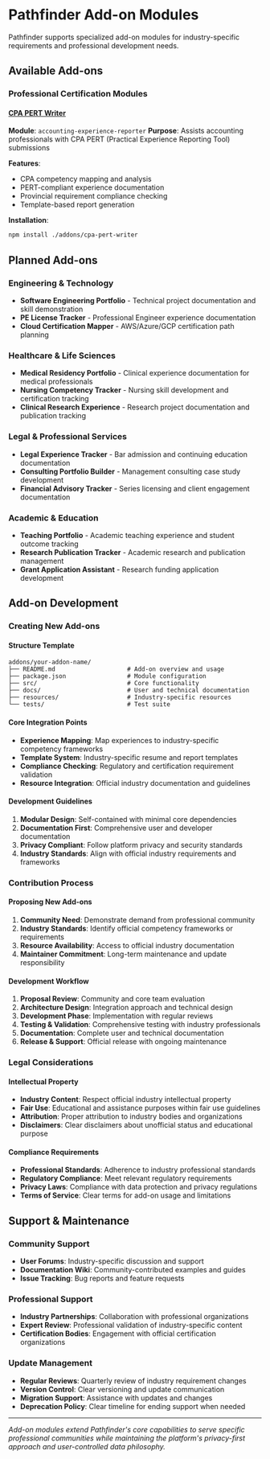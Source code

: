 # Pathfinder Add-on Modules

Pathfinder supports specialized add-on modules for industry-specific requirements and professional development needs.

## Available Add-ons

### Professional Certification Modules

#### [CPA PERT Writer](cpa-pert-writer/)
**Module**: `accounting-experience-reporter`
**Purpose**: Assists accounting professionals with CPA PERT (Practical Experience Reporting Tool) submissions

**Features**:
- CPA competency mapping and analysis
- PERT-compliant experience documentation
- Provincial requirement compliance checking
- Template-based report generation

**Installation**:
```bash
npm install ./addons/cpa-pert-writer
```

## Planned Add-ons

### Engineering & Technology
- **Software Engineering Portfolio** - Technical project documentation and skill demonstration
- **PE License Tracker** - Professional Engineer experience documentation
- **Cloud Certification Mapper** - AWS/Azure/GCP certification path planning

### Healthcare & Life Sciences
- **Medical Residency Portfolio** - Clinical experience documentation for medical professionals
- **Nursing Competency Tracker** - Nursing skill development and certification tracking
- **Clinical Research Experience** - Research project documentation and publication tracking

### Legal & Professional Services
- **Legal Experience Tracker** - Bar admission and continuing education documentation
- **Consulting Portfolio Builder** - Management consulting case study development
- **Financial Advisory Tracker** - Series licensing and client engagement documentation

### Academic & Education
- **Teaching Portfolio** - Academic teaching experience and student outcome tracking
- **Research Publication Tracker** - Academic research and publication management
- **Grant Application Assistant** - Research funding application development

## Add-on Development

### Creating New Add-ons

#### Structure Template
```
addons/your-addon-name/
├── README.md                    # Add-on overview and usage
├── package.json                 # Module configuration
├── src/                         # Core functionality
├── docs/                        # User and technical documentation
├── resources/                   # Industry-specific resources
└── tests/                       # Test suite
```

#### Core Integration Points
- **Experience Mapping**: Map experiences to industry-specific competency frameworks
- **Template System**: Industry-specific resume and report templates
- **Compliance Checking**: Regulatory and certification requirement validation
- **Resource Integration**: Official industry documentation and guidelines

#### Development Guidelines
1. **Modular Design**: Self-contained with minimal core dependencies
2. **Documentation First**: Comprehensive user and developer documentation
3. **Privacy Compliant**: Follow platform privacy and security standards
4. **Industry Standards**: Align with official industry requirements and frameworks

### Contribution Process

#### Proposing New Add-ons
1. **Community Need**: Demonstrate demand from professional community
2. **Industry Standards**: Identify official competency frameworks or requirements
3. **Resource Availability**: Access to official industry documentation
4. **Maintainer Commitment**: Long-term maintenance and update responsibility

#### Development Workflow
1. **Proposal Review**: Community and core team evaluation
2. **Architecture Design**: Integration approach and technical design
3. **Development Phase**: Implementation with regular reviews
4. **Testing & Validation**: Comprehensive testing with industry professionals
5. **Documentation**: Complete user and technical documentation
6. **Release & Support**: Official release with ongoing maintenance

### Legal Considerations

#### Intellectual Property
- **Industry Content**: Respect official industry intellectual property
- **Fair Use**: Educational and assistance purposes within fair use guidelines
- **Attribution**: Proper attribution to industry bodies and organizations
- **Disclaimers**: Clear disclaimers about unofficial status and educational purpose

#### Compliance Requirements
- **Professional Standards**: Adherence to industry professional standards
- **Regulatory Compliance**: Meet relevant regulatory requirements
- **Privacy Laws**: Compliance with data protection and privacy regulations
- **Terms of Service**: Clear terms for add-on usage and limitations

## Support & Maintenance

### Community Support
- **User Forums**: Industry-specific discussion and support
- **Documentation Wiki**: Community-contributed examples and guides
- **Issue Tracking**: Bug reports and feature requests

### Professional Support
- **Industry Partnerships**: Collaboration with professional organizations
- **Expert Review**: Professional validation of industry-specific content
- **Certification Bodies**: Engagement with official certification organizations

### Update Management
- **Regular Reviews**: Quarterly review of industry requirement changes
- **Version Control**: Clear versioning and update communication
- **Migration Support**: Assistance with updates and changes
- **Deprecation Policy**: Clear timeline for ending support when needed

---

*Add-on modules extend Pathfinder's core capabilities to serve specific professional communities while maintaining the platform's privacy-first approach and user-controlled data philosophy.*